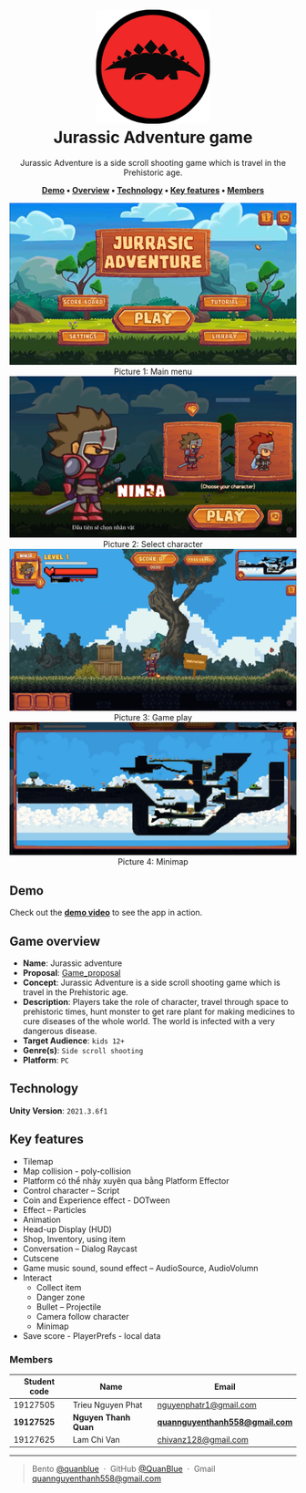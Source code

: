 <h1 align="center">
  <img src="./Assets/document/game-logo.png" alt="icon" width="200"></img>
  <br>
  <b>Jurassic Adventure game</b>
</h1>

<p align="center">Jurassic Adventure is a side scroll shooting game which is travel in the Prehistoric age.</p>

<p align="center">
  <b>
    <a href="#demo">Demo</a> •
    <a href="#game-overview">Overview</a> •
    <a href="#technology">Technology</a> •
    <a href="#key-features">Key features</a> •
    <a href="#members">Members</a>

  </b>
</p>

<p align="center">
   <img src="./Assets/document/screenshot1.png" alt="icon">Picture 1: Main menu</img>
   <img src="./Assets/document/screenshot2.png" alt="icon">Picture 2: Select character</img>
   <img src="./Assets/document/screenshot3.png" alt="icon">Picture 3: Game play</img>
   <img src="./Assets/document/screenshot4.png" alt="icon">Picture 4: Minimap</img>
</p>

## Demo

Check out the [**demo video**](https://youtu.be/HihHOLtROmY) to see the app in action.

## Game overview

-  **Name**: Jurassic adventure
-  **Proposal**: [Game_proposal](https://docs.google.com/document/d/1p_IGeP_Mr3taNFq2qc1ICmGa0skT0_38TgM1tK2BNxc/edit?usp=sharing)
-  **Concept**: Jurassic Adventure is a side scroll shooting game which is travel
   in the Prehistoric age.
-  **Description**: Players take the role of character, travel through space to prehistoric
   times, hunt monster to get rare plant for making medicines to cure diseases of the
   whole world. The world is infected with a very dangerous disease.
-  **Target Audience**: `kids 12+`
-  **Genre(s)**: `Side scroll shooting`
-  **Platform**: `PC`

## Technology

**Unity Version**: `2021.3.6f1`

## Key features

-  Tilemap
-  Map collision - poly-collision
-  Platform có thể nhảy xuyên qua bằng Platform Effector
-  Control character – Script
-  Coin and Experience effect - DOTween
-  Effect – Particles
-  Animation
-  Head-up Display (HUD)
-  Shop, Inventory, using item
-  Conversation – Dialog Raycast
-  Cutscene
-  Game music sound, sound effect – AudioSource, AudioVolumn
-  Interact
   -  Collect item
   -  Danger zone
   -  Bullet – Projectile
   -  Camera follow character
   -  Minimap
-  Save score - PlayerPrefs - local data

### Members

| Student code | Name                  | Email                            |
| ------------ | --------------------- | -------------------------------- |
| 19127505     | Trieu Nguyen Phat     | nguyenphatr1@gmail.com           |
| **19127525** | **Nguyen Thanh Quan** | **quannguyenthanh558@gmail.com** |
| 19127625     | Lam Chi Van           | chivanz128@gmail.com             |

---

> Bento [@quanblue](https://bento.me/quanblue) &nbsp;&middot;&nbsp;
> GitHub [@QuanBlue](https://github.com/QuanBlue) &nbsp;&middot;&nbsp; Gmail quannguyenthanh558@gmail.com
